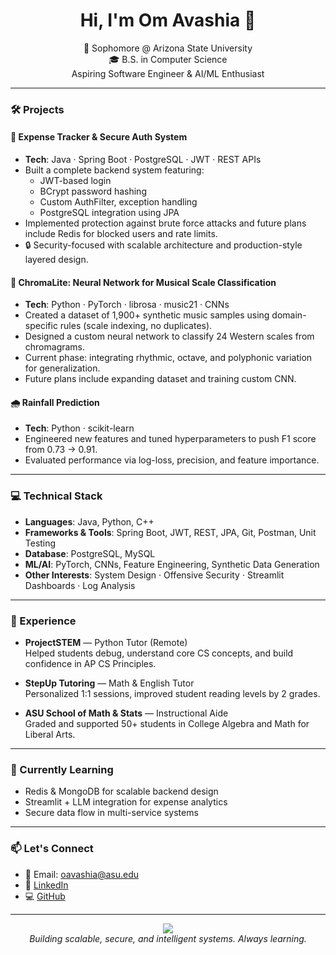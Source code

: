 <h1 align="center">Hi, I'm Om Avashia 👋</h1>

<p align="center">
  🚀 Sophomore @ Arizona State University <br/>
  🎓 B.S. in Computer Science  <br/>
  Aspiring Software Engineer & AI/ML Enthusiast <br/>
</p>

---

### 🛠️ Projects

#### 💸 Expense Tracker & Secure Auth System
- **Tech**: Java · Spring Boot · PostgreSQL · JWT · REST APIs
- Built a complete backend system featuring:
  - JWT-based login
  - BCrypt password hashing
  - Custom AuthFilter, exception handling
  - PostgreSQL integration using JPA
- Implemented protection against brute force attacks and future plans include Redis for blocked users and rate limits.
- 🔒 Security-focused with scalable architecture and production-style layered design.

#### 🎼 ChromaLite: Neural Network for Musical Scale Classification
- **Tech**: Python · PyTorch · librosa · music21 · CNNs
- Created a dataset of 1,900+ synthetic music samples using domain-specific rules (scale indexing, no duplicates).
- Designed a custom neural network to classify 24 Western scales from chromagrams.
- Current phase: integrating rhythmic, octave, and polyphonic variation for generalization.
- Future plans include expanding dataset and training custom CNN.

#### 🌧️ Rainfall Prediction
- **Tech**: Python · scikit-learn
- Engineered new features and tuned hyperparameters to push F1 score from 0.73 → 0.91.
- Evaluated performance via log-loss, precision, and feature importance.

---

### 💻 Technical Stack

- **Languages**: Java, Python, C++
- **Frameworks & Tools**: Spring Boot, JWT, REST, JPA, Git, Postman, Unit Testing
- **Database**: PostgreSQL, MySQL
- **ML/AI**: PyTorch, CNNs, Feature Engineering, Synthetic Data Generation
- **Other Interests**: System Design · Offensive Security · Streamlit Dashboards · Log Analysis

---

### 🧠 Experience

- **ProjectSTEM** — Python Tutor (Remote)  
  Helped students debug, understand core CS concepts, and build confidence in AP CS Principles.

- **StepUp Tutoring** — Math & English Tutor  
  Personalized 1:1 sessions, improved student reading levels by 2 grades.

- **ASU School of Math & Stats** — Instructional Aide  
  Graded and supported 50+ students in College Algebra and Math for Liberal Arts.

---

### 🌱 Currently Learning

- Redis & MongoDB for scalable backend design
- Streamlit + LLM integration for expense analytics
- Secure data flow in multi-service systems

---

### 📫 Let's Connect

- 📧 Email: [oavashia@asu.edu](mailto:oavashia@asu.edu)
- 💼 [LinkedIn](https://linkedin.com/in/omavashia)
- 💻 [GitHub](https://github.com/omavashia2005)

---

<p align="center">
  <img src="https://skillicons.dev/icons?i=java,py,spring,pytorch,postgres,mysql,git" /><br/>
  <i>Building scalable, secure, and intelligent systems. Always learning.</i>
</p>
